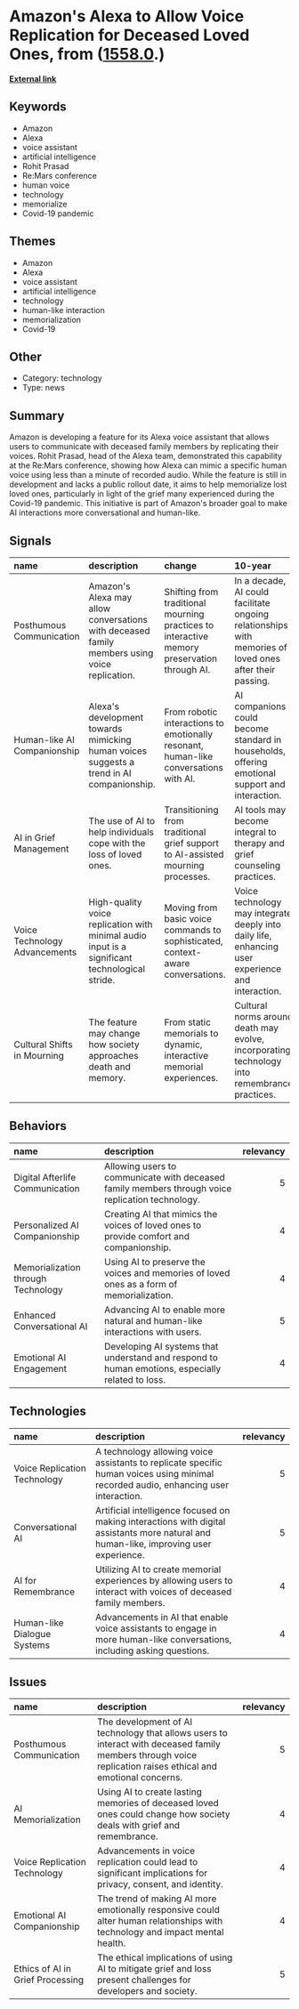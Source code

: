 # __Amazon's Alexa to Allow Voice Replication for Deceased Loved Ones__, from ([1558.0](https://kghosh.substack.com/p/1558.0).)

__[External link](https://www.cnbc.com/2022/06/22/amazon-demonstrates-alexa-mimicking-the-voice-of-a-deceased-relative.html)__



## Keywords

* Amazon
* Alexa
* voice assistant
* artificial intelligence
* Rohit Prasad
* Re:Mars conference
* human voice
* technology
* memorialize
* Covid-19 pandemic

## Themes

* Amazon
* Alexa
* voice assistant
* artificial intelligence
* technology
* human-like interaction
* memorialization
* Covid-19

## Other

* Category: technology
* Type: news

## Summary

Amazon is developing a feature for its Alexa voice assistant that allows users to communicate with deceased family members by replicating their voices. Rohit Prasad, head of the Alexa team, demonstrated this capability at the Re:Mars conference, showing how Alexa can mimic a specific human voice using less than a minute of recorded audio. While the feature is still in development and lacks a public rollout date, it aims to help memorialize lost loved ones, particularly in light of the grief many experienced during the Covid-19 pandemic. This initiative is part of Amazon's broader goal to make AI interactions more conversational and human-like.

## Signals

| name                          | description                                                                                    | change                                                                                      | 10-year                                                                                                 | driving-force                                                                                   |   relevancy |
|:------------------------------|:-----------------------------------------------------------------------------------------------|:--------------------------------------------------------------------------------------------|:--------------------------------------------------------------------------------------------------------|:------------------------------------------------------------------------------------------------|------------:|
| Posthumous Communication      | Amazon's Alexa may allow conversations with deceased family members using voice replication.   | Shifting from traditional mourning practices to interactive memory preservation through AI. | In a decade, AI could facilitate ongoing relationships with memories of loved ones after their passing. | The emotional need for connection and memorialization following loss, especially post-pandemic. |           5 |
| Human-like AI Companionship   | Alexa's development towards mimicking human voices suggests a trend in AI companionship.       | From robotic interactions to emotionally resonant, human-like conversations with AI.        | AI companions could become standard in households, offering emotional support and interaction.          | The rise of loneliness and the need for companionship in a digital age.                         |           4 |
| AI in Grief Management        | The use of AI to help individuals cope with the loss of loved ones.                            | Transitioning from traditional grief support to AI-assisted mourning processes.             | AI tools may become integral to therapy and grief counseling practices.                                 | Increasing acceptance of technology as a tool for emotional and mental health support.          |           4 |
| Voice Technology Advancements | High-quality voice replication with minimal audio input is a significant technological stride. | Moving from basic voice commands to sophisticated, context-aware conversations.             | Voice technology may integrate deeply into daily life, enhancing user experience and interaction.       | Technological advancements aiming for seamless human-machine interaction.                       |           4 |
| Cultural Shifts in Mourning   | The feature may change how society approaches death and memory.                                | From static memorials to dynamic, interactive memorial experiences.                         | Cultural norms around death may evolve, incorporating technology into remembrance practices.            | Changing societal attitudes towards death, memory, and technology's role in human experience.   |           3 |

## Behaviors

| name                               | description                                                                                      |   relevancy |
|:-----------------------------------|:-------------------------------------------------------------------------------------------------|------------:|
| Digital Afterlife Communication    | Allowing users to communicate with deceased family members through voice replication technology. |           5 |
| Personalized AI Companionship      | Creating AI that mimics the voices of loved ones to provide comfort and companionship.           |           4 |
| Memorialization through Technology | Using AI to preserve the voices and memories of loved ones as a form of memorialization.         |           4 |
| Enhanced Conversational AI         | Advancing AI to enable more natural and human-like interactions with users.                      |           5 |
| Emotional AI Engagement            | Developing AI systems that understand and respond to human emotions, especially related to loss. |           4 |

## Technologies

| name                         | description                                                                                                                            |   relevancy |
|:-----------------------------|:---------------------------------------------------------------------------------------------------------------------------------------|------------:|
| Voice Replication Technology | A technology allowing voice assistants to replicate specific human voices using minimal recorded audio, enhancing user interaction.    |           5 |
| Conversational AI            | Artificial intelligence focused on making interactions with digital assistants more natural and human-like, improving user experience. |           5 |
| AI for Remembrance           | Utilizing AI to create memorial experiences by allowing users to interact with voices of deceased family members.                      |           4 |
| Human-like Dialogue Systems  | Advancements in AI that enable voice assistants to engage in more human-like conversations, including asking questions.                |           4 |

## Issues

| name                             | description                                                                                                                                                  |   relevancy |
|:---------------------------------|:-------------------------------------------------------------------------------------------------------------------------------------------------------------|------------:|
| Posthumous Communication         | The development of AI technology that allows users to interact with deceased family members through voice replication raises ethical and emotional concerns. |           5 |
| AI Memorialization               | Using AI to create lasting memories of deceased loved ones could change how society deals with grief and remembrance.                                        |           4 |
| Voice Replication Technology     | Advancements in voice replication could lead to significant implications for privacy, consent, and identity.                                                 |           4 |
| Emotional AI Companionship       | The trend of making AI more emotionally responsive could alter human relationships with technology and impact mental health.                                 |           4 |
| Ethics of AI in Grief Processing | The ethical implications of using AI to mitigate grief and loss present challenges for developers and society.                                               |           5 |